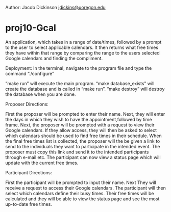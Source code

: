 Author: Jacob Dickinson
		jdickins@uoregon.edu

# proj10-Gcal

An application, which takes in a range of date/times, followed by a prompt to the user to select applicable calendars. It then returns what free times they have within that range by comparing the range to the users selected Google calendars and finding the compliment.

Deployment: In the terminal, navigate to the program file and type the command “./configure”

“make run” will execute the main program.
“make database_exists” will create the database and is called in “make run”.
“make destroy” will destroy the database when you are done. 

Proposer Directions:

First the proposer will be prompted to enter their name. Next, they will enter the days in which they wish to have the appointment,followed by  time frame. Next, the proposer will be prompted with a request to view their Google calendars. If they allow access, they will then be asked to select which calendars should be used to find free times in their schedule. When the final free times list is collected, the proposer will the be given a link to send to the individuals they want to participate in the intended event. The proposer must copy this link and send it to the intended participants through e-mail etc. The participant can now view a status page which will update with the current free times.

Participant Directions:

First the participant will be prompted to input their name. Next They will receive a request to access their Google calendars. The participant will then select which calendars define their busy times. Their free times will be calculated and they will be able to view the status page and see the most up-to-date free times.



